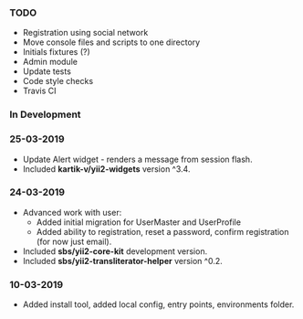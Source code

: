 ### TODO 
* Registration using social network
* Move console files and scripts to one directory
* Initials fixtures (?)
* Admin module 
* Update tests
* Code style checks
* Travis CI 

### In Development


### 25-03-2019
* Update Alert widget - renders a message from session flash.
* Included **kartik-v/yii2-widgets** version ^3.4.

### 24-03-2019
* Advanced work with user:
    * Added initial migration for UserMaster and UserProfile
    * Added ability to registration, reset a password, confirm registration (for now just email).
* Included **sbs/yii2-core-kit** development version.
* Included **sbs/yii2-transliterator-helper** version ^0.2.

### 10-03-2019
* Added install tool, added local config, entry points, environments folder. 
